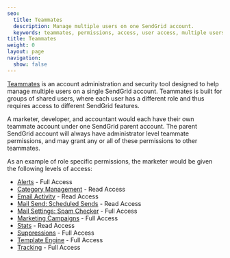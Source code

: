 ```yaml
---
seo:
  title: Teammates
  description: Manage multiple users on one SendGrid account.
  keywords: teammates, permissions, access, user access, multiple users
title: Teammates
weight: 0
layout: page
navigation:
  show: false
---
```


[Teammates]({{root_url}}/knowledge-center/account-and-settings/teammates/) is an account administration and security tool designed to help manage multiple users on a single SendGrid account. Teammates is built for groups of shared users, where each user has a different role and thus requires access to different SendGrid features.

A marketer, developer, and accountant would each have their own teammate account under one SendGrid parent account. The parent SendGrid account will always have administrator level teammate permissions, and may grant any or all of these permissions to other teammates.

As an example of role specific permissions, the marketer would be given the following levels of access:

* [Alerts]({{root_url}}/knowledge-center/account-and-settings/alerts/) - Full Access
* [Category Management]({{root_url}}/knowledge-center/analytics-and-reporting/categories/) - Read Access
* [Email Activity]({{root_url}}/knowledge-center/analytics-and-reporting/email-activity-feed/) - Read Access
* [Mail Send: Scheduled Sends](https://sendgrid.com/docs/API_Reference/Web_API_v3/Mail/index.html) - Read Access
* [Mail Settings: Spam Checker]({{root_url}}/knowledge-center/account-and-settings/mail/#spam-checker) - Full Access
* [Marketing Campaigns]({{root_url}}/knowledge-center/sending-email/how-to-send-email/) - Full Access
* [Stats]({{root_url}}/knowledge-center/analytics-and-reporting/stats-overview/) - Read Access
* [Suppressions]({{root_url}}/knowledge-center/sending-email/index-suppressions/) - Full Access
* [Template Engine]({{root_url}}/knowledge-center/sending-email/create-and-edit-transactional-templates/) - Full Access
* [Tracking]({{root_url}}/knowledge-center/analytics-and-reporting/email-activity-feed/) - Full Access

